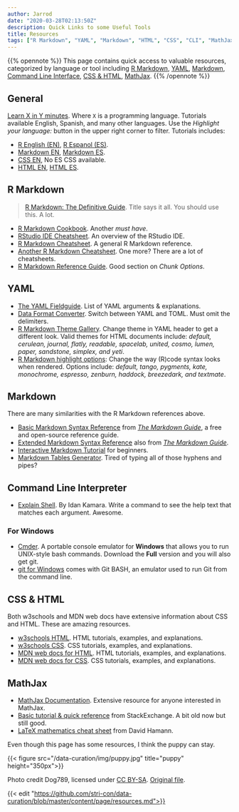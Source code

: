```yaml
---
author: Jarrod
date: "2020-03-28T02:13:50Z"
description: Quick Links to some Useful Tools
title: Resources
tags: ["R Markdown", "YAML", "Markdown", "HTML", "CSS", "CLI", "MathJax"]
---
```

{{% opennote %}}
This page contains quick access to valuable resources, categorized by language or tool including [R Markdown](#r-markdown), [YAML](#yaml), [Markdown](#markdown), [Command Line Interface](#command-line-interface), [CSS & HTML](#css--html), [MathJax](#mathjax).
{{% /opennote %}}

## General

[Learn X in Y minutes](https://learnxinyminutes.com/). Where `X` is a programming language. Tutorials available English, Spanish, and many other languages. Use the *Highlight your language:* button in the upper right corner to filter. Tutorials includes:
* [R English (EN)](https://learnxinyminutes.com/docs/r/), [R Espanol (ES)](https://learnxinyminutes.com/docs/es-es/r-es/).
* [Markdown EN](https://learnxinyminutes.com/docs/markdown/), [Markdown ES](https://learnxinyminutes.com/docs/es-es/markdown-es/).
* [CSS EN](https://learnxinyminutes.com/docs/css/), No ES CSS available.
* [HTML EN](https://learnxinyminutes.com/docs/html/), [HTML ES](https://learnxinyminutes.com/docs/es-es/html-es/).

## R Markdown

>  [R Markdown: The Definitive Guide](https://bookdown.org/yihui/rmarkdown/). Title says it all. You should use this. A lot.
* [R Markdown Cookbook](https://bookdown.org/yihui/rmarkdown-cookbook/). Another *must have*.
* [RStudio IDE Cheatsheet](/data-curation/files/rstudio-ide.pdf). An overview of the RStudio IDE.
* [R Markdown Cheatsheet](/data-curation/files/rmarkdown-2.0.pdf). A general R Markdown reference.
* [Another R Markdown Cheatsheet](/data-curation/files/rmarkdown-cheatsheet.pdf). One more? There are a lot of cheatsheets.
* [R Markdown Reference Guide](/data-curation/files/rmarkdown-reference.pdf). Good section on *Chunk Options*.

## YAML

* [The YAML Fieldguide](https://cran.r-project.org/web/packages/ymlthis/vignettes/yaml-fieldguide.html). List of YAML arguments & explanations.
* [Data Format Converter](https://toolkit.site/format.html). Switch between YAML and TOML. Must omit the delimiters.
* [R Markdown Theme Gallery](https://www.datadreaming.org/post/r-markdown-theme-gallery/). Change theme in YAML header to get a different look. Valid themes for HTML documents include: *default, cerulean, journal, flatly, readable, spacelab, united, cosmo, lumen, paper, sandstone, simplex, and yeti*.
* [R Markdown highlight options](https://www.garrickadenbuie.com/blog/pandoc-syntax-highlighting-examples/): Change the way (R)code syntax looks when rendered. Options include: *default, tango, pygments, kate, monochrome, espresso, zenburn, haddock, breezedark, and textmate*.

## Markdown

There are many similarities with the R Markdown references above.

* [Basic Markdown Syntax Reference](https://www.markdownguide.org/basic-syntax/) from *[The Markdown Guide](https://www.markdownguide.org/)*, a free and open-source reference guide.
* [Extended Markdown Syntax Reference](https://www.markdownguide.org/extended-syntax/) also from *[The Markdown Guide](https://www.markdownguide.org/)*.
* [Interactive Markdown Tutorial](https://commonmark.org/help/tutorial/index.html) for beginners. 
* [Markdown Tables Generator](https://www.tablesgenerator.com/markdown_tables). Tired of typing all of those hyphens and pipes?

## Command Line Interpreter

* [Explain Shell](https://explainshell.com/). By Idan Kamara. Write a command to see the help text that matches each argument. Awesome.

### For Windows

* [Cmder](https://cmder.net/). A portable console emulator for **Windows** that allows you to run UNIX-style bash commands. Download the **Full** version and you will also get git.
* [git for Windows](https://gitforwindows.org/) comes with Git BASH, an emulator used to run Git from the command line.

## CSS & HTML

Both w3schools and MDN web docs have extensive information about CSS and HTML. These are amazing resources.

* [w3schools HTML](https://www.w3schools.com/html/default.asp). HTML tutorials, examples, and explanations.
* [w3schools CSS](https://www.w3schools.com/css/default.asp). CSS tutorials, examples, and explanations.
* [MDN web docs for HTML](https://developer.mozilla.org/en-US/docs/Web/HTML). HTML tutorials, examples, and explanations.
* [MDN web docs for CSS](https://developer.mozilla.org/en-US/docs/Web/CSS).  CSS tutorials, examples, and explanations.

## MathJax

* [MathJax Documentation](http://docs.mathjax.org/en/latest/). Extensive resource for anyone interested in MathJax.
* [Basic tutorial & quick reference](https://math.meta.stackexchange.com/questions/5020/mathjax-basic-tutorial-and-quick-reference) from StackExchange. A bit old now but still good.
* [LaTeX mathematics cheat sheet](https://davidhamann.de/2017/06/12/latex-cheat-sheet/) from David Hamann.

Even though this page has some resources, I think the puppy can stay.

{{< figure src="/data-curation/img/puppy.jpg" title="puppy" height="350px">}}

Photo credit Dog789, licensed under <a href="https://creativecommons.org/licenses/by-sa/4.0">CC BY-SA</a>. <a href="https://upload.wikimedia.org/wikipedia/commons/c/c1/Dog_black_and_white_puppy.jpg">Original file</a>.


{{< edit "https://github.com/stri-con/data-curation/blob/master/content/page/resources.md">}}
